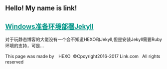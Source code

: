 <style>
 a{
 color: #009688;
}
 .btn{
  display: none;
 }
 
 .btn:after{
 content: "My name is Link.";
 }
 
 </style>
 
## Hello! My name is link!
## [Windows准备环境部署Jekyll](http://link9596.github.io/link/blog/1.md)
 对于玩静态博客的大佬没有一个会不知道HEXO和Jekyll,但是安装Jekyll需要Ruby环境的支持，可是...

<!--more-->
This page was made by　HEXO
  ©Cpoyright2016-2017 Link.com
      All rights reserved
